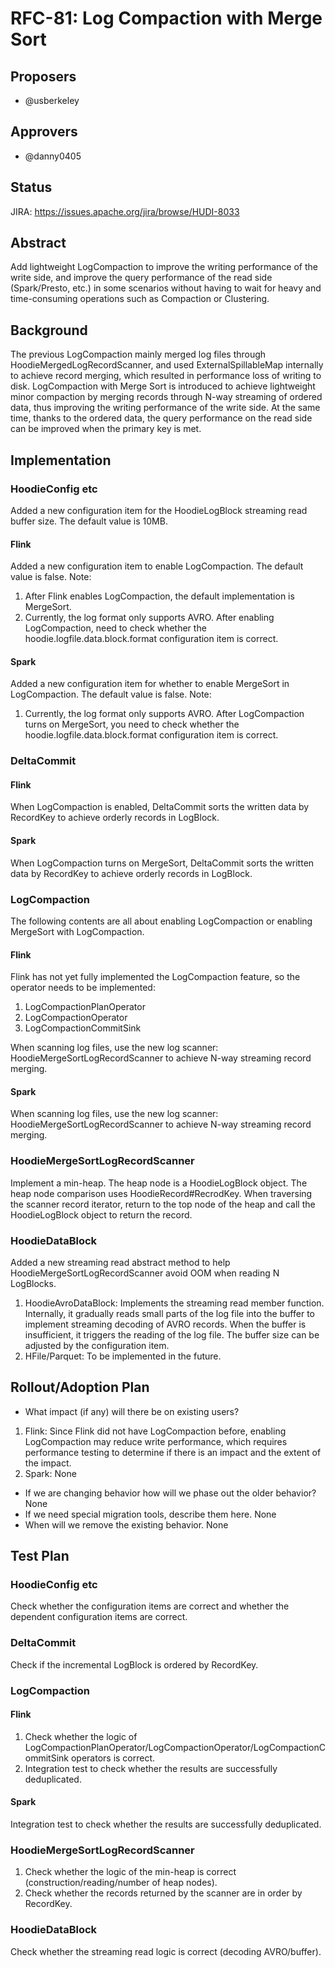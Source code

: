 <!--
  Licensed to the Apache Software Foundation (ASF) under one or more
  contributor license agreements.  See the NOTICE file distributed with
  this work for additional information regarding copyright ownership.
  The ASF licenses this file to You under the Apache License, Version 2.0
  (the "License"); you may not use this file except in compliance with
  the License.  You may obtain a copy of the License at

       http://www.apache.org/licenses/LICENSE-2.0

  Unless required by applicable law or agreed to in writing, software
  distributed under the License is distributed on an "AS IS" BASIS,
  WITHOUT WARRANTIES OR CONDITIONS OF ANY KIND, either express or implied.
  See the License for the specific language governing permissions and
  limitations under the License.
-->
# RFC-81: Log Compaction with Merge Sort

## Proposers
- @usberkeley

## Approvers
- @danny0405

## Status
JIRA: https://issues.apache.org/jira/browse/HUDI-8033

## Abstract
Add lightweight LogCompaction to improve the writing performance of the write side, and improve the query performance of the read side (Spark/Presto, etc.) in some scenarios without having to wait for heavy and time-consuming operations such as Compaction or Clustering.

## Background
The previous LogCompaction mainly merged log files through HoodieMergedLogRecordScanner, and used ExternalSpillableMap internally to achieve record merging, which resulted in performance loss of writing to disk.
LogCompaction with Merge Sort is introduced to achieve lightweight minor compaction by merging records through N-way streaming of ordered data, thus improving the writing performance of the write side. At the same time, thanks to the ordered data, the query performance on the read side can be improved when the primary key is met.

## Implementation
### HoodieConfig etc
Added a new configuration item for the HoodieLogBlock streaming read buffer size. The default value is 10MB.
#### Flink
Added a new configuration item to enable LogCompaction. The default value is false.
Note:
1. After Flink enables LogCompaction, the default implementation is MergeSort.
2. Currently, the log format only supports AVRO. After enabling LogCompaction, need to check whether the hoodie.logfile.data.block.format configuration item is correct.

#### Spark
Added a new configuration item for whether to enable MergeSort in LogCompaction. The default value is false.
Note:
1. Currently, the log format only supports AVRO. After LogCompaction turns on MergeSort, you need to check whether the hoodie.logfile.data.block.format configuration item is correct.

### DeltaCommit
#### Flink
When LogCompaction is enabled, DeltaCommit sorts the written data by RecordKey to achieve orderly records in LogBlock.
#### Spark
When LogCompaction turns on MergeSort, DeltaCommit sorts the written data by RecordKey to achieve orderly records in LogBlock.

### LogCompaction
The following contents are all about enabling LogCompaction or enabling MergeSort with LogCompaction.
#### Flink
Flink has not yet fully implemented the LogCompaction feature, so the operator needs to be implemented:
1. LogCompactionPlanOperator
2. LogCompactionOperator
3. LogCompactionCommitSink

When scanning log files, use the new log scanner: HoodieMergeSortLogRecordScanner to achieve N-way streaming record merging.

#### Spark
When scanning log files, use the new log scanner: HoodieMergeSortLogRecordScanner to achieve N-way streaming record merging.

### HoodieMergeSortLogRecordScanner
Implement a min-heap. The heap node is a HoodieLogBlock object. The heap node comparison uses HoodieRecord#RecrodKey.
When traversing the scanner record iterator, return to the top node of the heap and call the HoodieLogBlock object to return the record.

### HoodieDataBlock
Added a new streaming read abstract method to help HoodieMergeSortLogRecordScanner avoid OOM when reading N LogBlocks.
1. HoodieAvroDataBlock: Implements the streaming read member function. Internally, it gradually reads small parts of the log file into the buffer to implement streaming decoding of AVRO records. When the buffer is insufficient, it triggers the reading of the log file. 
The buffer size can be adjusted by the configuration item.
2. HFile/Parquet: To be implemented in the future.

## Rollout/Adoption Plan
- What impact (if any) will there be on existing users?
1. Flink: Since Flink did not have LogCompaction before, enabling LogCompaction may reduce write performance, which requires performance testing to determine if there is an impact and the extent of the impact.
2. Spark: None
- If we are changing behavior how will we phase out the older behavior?
  None
- If we need special migration tools, describe them here.
  None
- When will we remove the existing behavior.
  None

## Test Plan
### HoodieConfig etc
Check whether the configuration items are correct and whether the dependent configuration items are correct.
### DeltaCommit
Check if the incremental LogBlock is ordered by RecordKey.

### LogCompaction
#### Flink
1. Check whether the logic of LogCompactionPlanOperator/LogCompactionOperator/LogCompactionCommitSink operators is correct.
2. Integration test to check whether the results are successfully deduplicated.

#### Spark
Integration test to check whether the results are successfully deduplicated.

### HoodieMergeSortLogRecordScanner
1. Check whether the logic of the min-heap is correct (construction/reading/number of heap nodes).
2. Check whether the records returned by the scanner are in order by RecordKey.

### HoodieDataBlock
Check whether the streaming read logic is correct (decoding AVRO/buffer).
